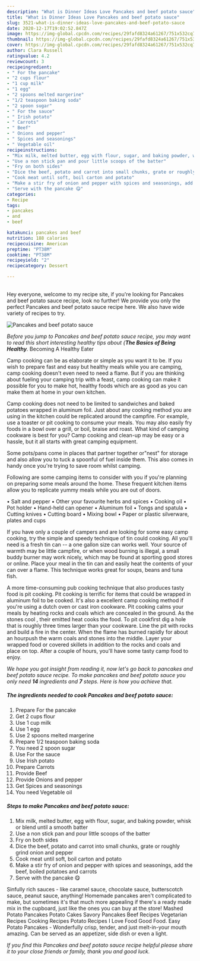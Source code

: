 ```yaml
---
description: "What is Dinner Ideas Love Pancakes and beef potato sauce"
title: "What is Dinner Ideas Love Pancakes and beef potato sauce"
slug: 3521-what-is-dinner-ideas-love-pancakes-and-beef-potato-sauce
date: 2020-12-17T19:02:52.847Z
image: https://img-global.cpcdn.com/recipes/29fafd8324a61267/751x532cq70/pancakes-and-beef-potato-sauce-recipe-main-photo.jpg
thumbnail: https://img-global.cpcdn.com/recipes/29fafd8324a61267/751x532cq70/pancakes-and-beef-potato-sauce-recipe-main-photo.jpg
cover: https://img-global.cpcdn.com/recipes/29fafd8324a61267/751x532cq70/pancakes-and-beef-potato-sauce-recipe-main-photo.jpg
author: Clara Russell
ratingvalue: 4.2
reviewcount: 3
recipeingredient:
- " For the pancake"
- "2 cups flour"
- "1 cup milk"
- "1 egg"
- "2 spoons melted margerine"
- "1/2 teaspoon baking soda"
- "2 spoon sugar"
- " For the sauce"
- " Irish potato"
- " Carrots"
- " Beef"
- " Onions and pepper"
- " Spices and seasonings"
- " Vegetable oil"
recipeinstructions:
- "Mix milk, melted butter, egg with flour, sugar, and baking powder, whisk or blend until a smooth batter"
- "Use a non stick pan and pour little scoops of the batter"
- "Fry on both sides"
- "Dice the beef, potato and carrot into small chunks, grate or roughly grind onion and pepper"
- "Cook meat until soft, boil carton and potato"
- "Make a stir fry of onion and pepper with spices and seasonings, add the beef, boiled potatoes and carrots"
- "Serve with the pancake 😋"
categories:
- Recipe
tags:
- pancakes
- and
- beef

katakunci: pancakes and beef 
nutrition: 188 calories
recipecuisine: American
preptime: "PT38M"
cooktime: "PT38M"
recipeyield: "2"
recipecategory: Dessert

---
```

<br>
Hey everyone, welcome to my recipe site, if you're looking for Pancakes and beef potato sauce recipe, look no further! We provide you only the perfect Pancakes and beef potato sauce recipe here. We also have wide variety of recipes to try.
<br>


![Pancakes and beef potato sauce](https://img-global.cpcdn.com/recipes/29fafd8324a61267/751x532cq70/pancakes-and-beef-potato-sauce-recipe-main-photo.jpg)

<i>Before you jump to Pancakes and beef potato sauce recipe, you may want to read this short interesting healthy tips about {<strong>The Basics of Being Healthy</strong>.</i>
Becoming A Healthy Eater

    
Camp cooking can be as elaborate or simple as you want it to be. If you wish to prepare fast and easy but healthy meals while you are camping, camp cooking doesn't even need to need a flame. But if you are thinking about fueling your camping trip with a feast, camp cooking can make it possible for you to make hot, healthy foods which are as good as you can make them at home in your own kitchen.

Camp cooking does not need to be limited to sandwiches and baked potatoes wrapped in aluminum foil.  Just about any cooking method you are using in the kitchen could be replicated around the campfire. For example, use a toaster or pit cooking to consume your meals. You may also easily fry foods in a bowl over a grill, or boil, braise and roast. What kind of camping cookware is best for you? Camp cooking and clean-up may be easy or a hassle, but it all starts with great camping equipment.

Some pots/pans come in places that partner together or"nest" for storage and also allow you to tuck a spoonful of fuel inside them. This also comes in handy once you're trying to save room whilst camping.

Following are some camping items to consider with you if you're planning on preparing some meals around the home. These frequent kitchen items allow you to replicate yummy meals while you are out of doors.

• Salt and pepper
• Other your favourite herbs and spices
• Cooking oil
• Pot holder
• Hand-held can opener
• Aluminum foil
• Tongs and spatula
• Cutting knives
• Cutting board
• Mixing bowl
• Paper or plastic silverware, plates and cups

If you have only a couple of campers and are looking for some easy camp cooking, try the simple and speedy technique of tin could cooking. All you'll need is a fresh tin can -- a one gallon size can works well. Your source of warmth may be little campfire, or when wood burning is illegal, a small buddy burner may work nicely, which may be found at sporting good stores or online. Place your meal in the tin can and easily heat the contents of your can over a flame.  This technique works great for soups, beans and tuna fish.

A more time-consuming pub cooking technique that also produces tasty food is pit cooking. Pit cooking is terrific for items that could be wrapped in aluminum foil to be cooked.  It's also a excellent camp cooking method if you're using a dutch oven or cast iron cookware. Pit cooking calms your meals by heating rocks and coals which are concealed in the ground. As the stones cool , their emitted heat cooks the food. To pit cookfirst dig a hole that is roughly three times larger than your cookware. Line the pit with rocks and build a fire in the center. When the flame has burned rapidly for about an hourpush the warm coals and stones into the middle. Layer your wrapped food or covered skillets in addition to the rocks and coals and place on top. After a couple of hours, you'll have some tasty camp food to enjoy.


<i>We hope you got insight from reading it, now let's go back to pancakes and beef potato sauce recipe. To make pancakes and beef potato sauce you only need <strong>14</strong> ingredients and <strong>7</strong> steps. Here is how you achieve that.
</i>

##### The ingredients needed to cook Pancakes and beef potato sauce:

1. Prepare  For the pancake
1. Get 2 cups flour
1. Use 1 cup milk
1. Use 1 egg
1. Use 2 spoons melted margerine
1. Prepare 1/2 teaspoon baking soda
1. You need 2 spoon sugar
1. Use  For the sauce
1. Use  Irish potato
1. Prepare  Carrots
1. Provide  Beef
1. Provide  Onions and pepper
1. Get  Spices and seasonings
1. You need  Vegetable oil


##### Steps to make Pancakes and beef potato sauce:

1. Mix milk, melted butter, egg with flour, sugar, and baking powder, whisk or blend until a smooth batter
1. Use a non stick pan and pour little scoops of the batter
1. Fry on both sides
1. Dice the beef, potato and carrot into small chunks, grate or roughly grind onion and pepper
1. Cook meat until soft, boil carton and potato
1. Make a stir fry of onion and pepper with spices and seasonings, add the beef, boiled potatoes and carrots
1. Serve with the pancake 😋


Sinfully rich sauces - like caramel sauce, chocolate sauce, butterscotch sauce, peanut sauce, anything! Homemade pancakes aren&#39;t complicated to make, but sometimes it&#39;s that much more appealing if there&#39;s a ready made mix in the cupboard, just like the ones you can buy at the store! Mashed Potato Pancakes Potato Cakes Savory Pancakes Beef Recipes Vegetarian Recipes Cooking Recipes Potato Recipes I Love Food Good Food. Easy Potato Pancakes - Wonderfully crisp, tender, and just melt-in-your mouth amazing. Can be served as an appetizer, side dish or even a light. 

<i>If you find this Pancakes and beef potato sauce recipe helpful please share it to your close friends or family, thank you and good luck.</i>
